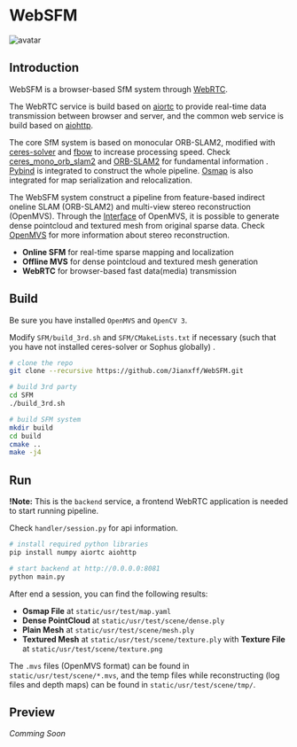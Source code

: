 # WebSFM

![avatar](https://badgen.net/badge/Linux/C++17/green)


## Introduction

WebSFM is a browser-based SfM system through [WebRTC](https://webrtc.org/). 

The WebRTC service is build based on [aiortc](https://github.com/aiortc/aiortc) to provide real-time data transmission between browser and server, and the common web service is build based on [aiohttp](https://github.com/aio-libs/aiohttp).

The core SfM system is based on monocular ORB-SLAM2, modified with [ceres-solver](https://github.com/ceres-solver/ceres-solver) and [fbow](https://github.com/rmsalinas/fbow) to increase processing speed. Check [ceres_mono_orb_slam2](https://github.com/b51/ceres_mono_orb_slam2) and [ORB-SLAM2](https://github.com/raulmur/ORB_SLAM2) for fundamental information . [Pybind](https://github.com/pybind/pybind11) is integrated to construct the whole pipeline. [Osmap](https://github.com/AlejandroSilvestri/osmap) is also integrated for map serialization and relocalization.

The WebSFM system construct a pipeline from feature-based indirect oneline SLAM (ORB-SLAM2) and multi-view stereo reconstruction (OpenMVS). Through the [Interface](https://github.com/cdcseacave/openMVS/blob/master/libs/MVS/Interface.h) of OpenMVS, it is possible to generate dense pointcloud and textured mesh from original sparse data. Check [OpenMVS](https://github.com/cdcseacave/openMVS) for more information about stereo reconstruction.

- **Online SFM** for real-time sparse mapping and localization
- **Offline MVS** for dense pointcloud and textured mesh generation
- **WebRTC** for browser-based fast data(media) transmission


## Build

Be sure you have installed `OpenMVS` and `OpenCV 3`.

Modify `SFM/build_3rd.sh` and `SFM/CMakeLists.txt` if necessary (such that you have not installed ceres-solver or Sophus globally) .
  
```bash
# clone the repo
git clone --recursive https://github.com/Jianxff/WebSFM.git

# build 3rd party
cd SFM
./build_3rd.sh

# build SFM system
mkdir build
cd build
cmake ..
make -j4
```


## Run

**!Note:** This is the `backend` service, a frontend WebRTC application is needed to start running pipeline.

Check `handler/session.py` for api information.

```bash
# install required python libraries
pip install numpy aiortc aiohttp

# start backend at http://0.0.0.0:8081
python main.py
```

After end a session, you can find the following results:
- **Osmap File** at `static/usr/test/map.yaml`
- **Dense PointCloud** at `static/usr/test/scene/dense.ply`
- **Plain Mesh** at `static/usr/test/scene/mesh.ply`
- **Textured Mesh** at `static/usr/test/scene/texture.ply` with **Texture File** at `static/usr/test/scene/texture.png`

The `.mvs` files (OpenMVS format) can be found in `static/usr/test/scene/*.mvs`, and the temp files while reconstructing (log files and depth maps) can be found in `static/usr/test/scene/tmp/`.


## Preview

*Comming Soon*